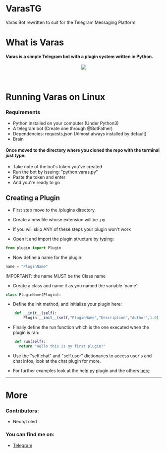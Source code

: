 # VarasTG
Varas Bot rewritten to suit for the Telegram Messaging Platform

# What is  Varas

#### Varas is a simple Telegram bot with a plugin system written in Python.

<p align="center"><img src="http://i.imgur.com/eC11ZSe.png" /></p><br>

# Running Varas on Linux

### Requirements 

* Python installed on your computer (Under Python3)
* A telegram bot (Create one through @BotFather)
* Dependencies: requests,json (Almost always installed by default)
* Brain

#### Once moved to the directory where you cloned the repo with the terminal just type:
* Take note of the bot's token you've created
* Run the bot by issuing: "python varas.py"
* Paste the token and enter
* And you're ready to go

## Creating a Plugin

* First step move to the /plugins directory.
* Create a new file whose extension will be .py
* If you will skip ANY of these steps your plugin won't work

* Open it and import the plugin structure by typing:
```python
from plugin import Plugin
```
* Now define a name for the plugin:
```python
name = "PluginName"
```
IMPORTANT: the name MUST be the Class name

* Create a class and name it as you named the variable 'name':
```python
class PluginName(Plugin):
```
* Define the init method, and initialize your plugin here:
```python
    def __init__(self):
        Plugin.__init__(self,"PluginName","Description","Author",1.0)
```
* Finally define the run function which is the one executed when the plugin is ran:
```python
    def run(self):
      return "Hello this is my first plugin!"
```

* Use the "self.chat" and "self.user" dictionaries to access user's and chat infos, look at the chat plugin for more.

* For further examples look at the help.py plugin and the others [here](https://github.com/GooogIe/VarasTG/tree/master/plugins)

***
# More #

### Contributors:

* Neon/Loled

### You can find me on:
* [Telegram](http://www.telegram.me/elgoog)
